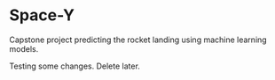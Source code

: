 # Space-Y
Capstone project predicting the rocket landing using machine learning models.

Testing some changes. Delete later.
